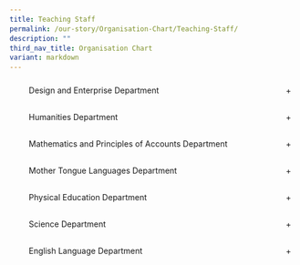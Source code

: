 ```yaml
---
title: Teaching Staff
permalink: /our-story/Organisation-Chart/Teaching-Staff/
description: ""
third_nav_title: Organisation Chart
variant: markdown
---
```

<ul class="jekyllcodex_accordion">
  <li>
    <input type="checkbox" id="accordion1">
    <label for="accordion1">Design and Enterprise Department</label>
    <div>
      <p>
        <img src="/images/Our%20Story/Organisation%20Chart/01DNT2025.png">
        <img src="/images/Our%20Story/Organisation%20Chart/02DNT2025.png">
        <img src="/images/Our%20Story/Organisation%20Chart/03dnt2025.png">
      </p>
    </div>
  </li>
  <li>
    <input type="checkbox" id="accordion2">
    <label for="accordion2">Humanities Department</label>
    <div>
      <p>
        <img src="/images/Our%20Story/Organisation%20Chart/01humanities2025.png">
        <img src="/images/Our%20Story/Organisation%20Chart/02humanities2025.png">
      </p>
    </div>
  </li>
  <li>
    <input type="checkbox" id="accordion3">
    <label for="accordion3">Mathematics and Principles of Accounts Department</label>
    <div>
      <p>
        <img src="/images/Our%20Story/Organisation%20Chart/01mathspoa2025.png">
        <img src="/images/Our%20Story/Organisation%20Chart/02mathspoa2025.png">
        <img src="/images/Our%20Story/Organisation%20Chart/03mathpoa2025.png">
      </p>
    </div>
  </li>
  <li>
    <input type="checkbox" id="accordion4">
    <label for="accordion4">Mother Tongue Languages Department</label>
    <div>
      <p>
        <img src="/images/Our%20Story/Organisation%20Chart/01mtl2025.png">
        <img src="/images/Our%20Story/Organisation%20Chart/02mtl2025.png">
        <img src="/images/Our%20Story/Organisation%20Chart/03mtl2025.png">
      </p>
    </div>
  </li>
  <li>
    <input type="checkbox" id="accordion5">
    <label for="accordion5">Physical Education Department</label>
    <div>
      <p>
        <img src="/images/Our%20Story/Organisation%20Chart/01pe2025.png">
      </p>
    </div>
  </li>
  <li>
    <input type="checkbox" id="accordion6">
    <label for="accordion6">Science Department</label>
    <div>
      <p>
        <img src="/images/Our%20Story/Organisation%20Chart/01science2025.png">
        <img src="/images/Our%20Story/Organisation%20Chart/02science2025.png">
        <img src="/images/Our%20Story/Organisation%20Chart/03science2025.png">
      </p>
    </div>
  </li>
  <li>
    <input type="checkbox" id="accordion7">
    <label for="accordion7">English Language Department</label>
    <div>
      <p>
        <img src="/images/Our%20Story/Organisation%20Chart/Teaching%20Staff/English%20Language%20Department/English_R17.png">
      </p>
    </div>
  </li>
</ul>

<style>
  .jekyllcodex_accordion li {
    margin-bottom: 10px;
  }

  .jekyllcodex_accordion input[type="checkbox"] {
    display: none;
  }

  .jekyllcodex_accordion label {
    display: flex;
    justify-content: space-between;
    align-items: center;
    padding: 10px;
    cursor: pointer;
  }

  .jekyllcodex_accordion label::after {
    content: '+';
    transition: transform 0.3s ease;
  }

  .jekyllcodex_accordion input[type="checkbox"]:checked + label::after {
    transform: rotate(45deg);
  }
  .jekyllcodex_accordion div {
    max-height: 0;
    overflow: hidden;
    transition: max-height 0.3s ease-out, opacity 0.3s ease-out;
    opacity: 0;
  }

  .jekyllcodex_accordion input[type="checkbox"]:checked + label + div {
    max-height: 1000px;
    opacity: 1;
    transition: max-height 0.3s ease-in, opacity 0.3s ease-in;
  }

  .jekyllcodex_accordion img {
    max-width: 100%;
    height: auto;
  }

  .jekyllcodex_accordion li {
   list-style: none;
  }
</style>